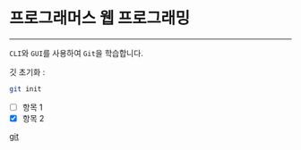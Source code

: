 # 프로그래머스 웹 프로그래밍

---

`CLI`와 `GUI`를 사용하여 `Git`을 학습합니다.

깃 초기화 :

```bash
git init
```

- [ ] 항목 1
- [x] 항목 2

[git][1]

[1]: https://github.com/ehddus20201
